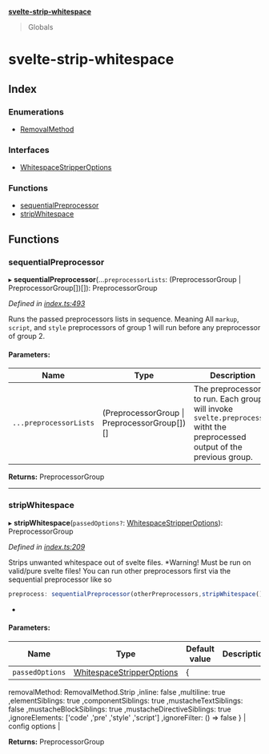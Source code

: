 **[svelte-strip-whitespace](README.md)**

> Globals

# svelte-strip-whitespace

## Index

### Enumerations

* [RemovalMethod](enums/removalmethod.md)

### Interfaces

* [WhitespaceStripperOptions](interfaces/whitespacestripperoptions.md)

### Functions

* [sequentialPreprocessor](globals.md#sequentialpreprocessor)
* [stripWhitespace](globals.md#stripwhitespace)

## Functions

### sequentialPreprocessor

▸ **sequentialPreprocessor**(...`preprocessorLists`: (PreprocessorGroup \| PreprocessorGroup[])[]): PreprocessorGroup

*Defined in [index.ts:493](https://github.com/firefish5000/svelte-strip-whitespace/blob/ae44fdc/src/index.ts#L493)*

Runs the passed preprocessors lists in sequence.
Meaning All `markup`, `script`, and `style` preprocessors
of group 1 will run before any preprocessor of group 2.

#### Parameters:

Name | Type | Description |
------ | ------ | ------ |
`...preprocessorLists` | (PreprocessorGroup \| PreprocessorGroup[])[] | The preprocessors to run. Each group will invoke `svelte.preprocess()` witht the preprocessed output of the previous group.  |

**Returns:** PreprocessorGroup

___

### stripWhitespace

▸ **stripWhitespace**(`passedOptions?`: [WhitespaceStripperOptions](interfaces/whitespacestripperoptions.md)): PreprocessorGroup

*Defined in [index.ts:209](https://github.com/firefish5000/svelte-strip-whitespace/blob/ae44fdc/src/index.ts#L209)*

Strips unwanted whitespace out of svelte files.
*Warning! Must be run on valid/pure svelte files!
You can run other preprocessors first via the sequential
preprocessor like so
```js
preprocess: sequentialPreprocessor(otherPreprocessors,stripWhitespace())
```
*

#### Parameters:

Name | Type | Default value | Description |
------ | ------ | ------ | ------ |
`passedOptions` | [WhitespaceStripperOptions](interfaces/whitespacestripperoptions.md) | {
  removalMethod: RemovalMethod.Strip
  ,inline: false
  ,multiline: true
  ,elementSiblings: true
  ,componentSiblings: true
  ,mustacheTextSiblings: false
  ,mustacheBlockSiblings: true
  ,mustacheDirectiveSiblings: true
  ,ignoreElements: ['code' ,'pre' ,'style' ,'script']
  ,ignoreFilter: () => false
} | config options  |

**Returns:** PreprocessorGroup

